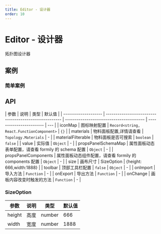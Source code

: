 ```yaml
---
title: Editor - 设计器
order: 10
---
```


# Editor - 设计器

拓扑图设计器

## 案例

### 简单案例

<code src="./demos/simple.tsx"></code>

## API

| 参数                 | 说明                                                    | 类型                                      | 默认值                   |
| -------------------- | ------------------------------------------------------- | ----------------------------------------- | ------------------------ | --- |
| iconMap              | 图标映射配置                                            | `Record<string, React.FunctionComponent>` | `{}`                     |
| materials            | 物料面板配置,详情请查看                                 | `Topology.Materials`                      | -                        |
| materialFilterable   | 物料面板是否可搜索                                      | `boolean`                                 | `false`                  |
| value                | 实际值                                                  | `Object`                                  | -                        |
| propsPanelSchemaMap  | 属性面板动态表单配置，请查看 formily 的 schema 配置     | `Object`                                  | -                        |
| propsPanelComponents | 属性面板动态组件配置，请查看 formily 的 components 配置 | `Object`                                  | -                        |
| size                 | 画布尺寸                                                | SizeOption                                | {height: 666,width:1888} |
| toolbar              | 顶部工具栏配置                                          | `false`                                   | `Object`                 | -   |
| onImport             | 导入方法                                                | `Function`                                | -                        |
| onExport             | 导出方法                                                | `Function`                                | -                        |
| onChange             | 画板内容改变时触发的方法                                | `Function`                                | -                        |

### SizeOption

| 参数   | 说明 | 类型   | 默认值 |
| ------ | ---- | ------ | ------ |
| height | 高度 | number | 666    |
| width  | 宽度 | number | 1888   |
